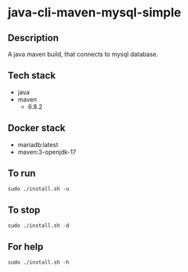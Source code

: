 # java-cli-maven-mysql-simple

## Description
A java maven build, that connects to mysql database.

## Tech stack
- java
- maven
  - 6.8.2

## Docker stack
- mariadb:latest
- maven:3-openjdk-17

## To run
`sudo ./install.sh -u`

## To stop
`sudo ./install.sh -d`

## For help
`sudo ./install.sh -h`

